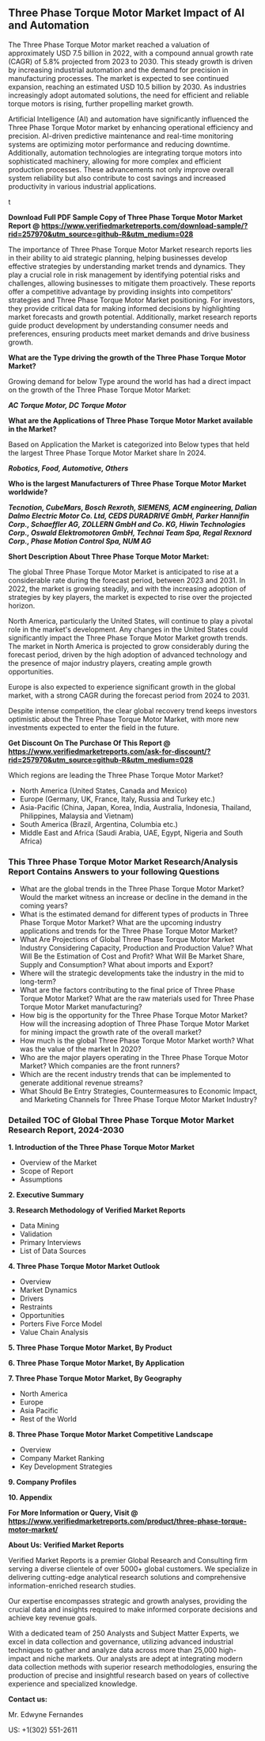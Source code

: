<h2>Three Phase Torque Motor Market Impact of AI and Automation</h2><p>The Three Phase Torque Motor market reached a valuation of approximately USD 7.5 billion in 2022, with a compound annual growth rate (CAGR) of 5.8% projected from 2023 to 2030. This steady growth is driven by increasing industrial automation and the demand for precision in manufacturing processes. The market is expected to see continued expansion, reaching an estimated USD 10.5 billion by 2030. As industries increasingly adopt automated solutions, the need for efficient and reliable torque motors is rising, further propelling market growth.</p><p>Artificial Intelligence (AI) and automation have significantly influenced the Three Phase Torque Motor market by enhancing operational efficiency and precision. AI-driven predictive maintenance and real-time monitoring systems are optimizing motor performance and reducing downtime. Additionally, automation technologies are integrating torque motors into sophisticated machinery, allowing for more complex and efficient production processes. These advancements not only improve overall system reliability but also contribute to cost savings and increased productivity in various industrial applications.</p>t</p><p id="" class=""><strong>Download Full PDF Sample Copy of Three Phase Torque Motor Market Report @ <a href="https://www.verifiedmarketreports.com/download-sample/?rid=257970&utm_source=github-R&utm_medium=028" target="_blank">https://www.verifiedmarketreports.com/download-sample/?rid=257970&utm_source=github-R&utm_medium=028</a></strong></p><p>The importance of&nbsp;Three Phase Torque Motor Market research reports lies in their ability to aid strategic planning, helping businesses develop effective strategies by understanding market trends and dynamics. They play a crucial role in risk management by identifying potential risks and challenges, allowing businesses to mitigate them proactively. These reports offer a competitive advantage by providing insights into competitors' strategies and Three Phase Torque Motor Market positioning. For investors, they provide critical data for making informed decisions by highlighting market forecasts and growth potential. Additionally, market research reports guide product development by understanding consumer needs and preferences, ensuring products meet market demands and drive business growth.</p><p><strong>What are the&nbsp;Type driving the growth of the Three Phase Torque Motor Market?</strong></p><p id="" class="">Growing demand for below Type around the world has had a direct impact on the growth of the Three Phase Torque Motor Market:</p><em><strong>AC Torque Motor, DC Torque Motor</strong></em></p><strong>What are the&nbsp;Applications&nbsp;of Three Phase Torque Motor Market available in the Market?</strong></p><p id="" class="">Based on Application the Market is categorized into Below types that held the largest Three Phase Torque Motor Market share In 2024.</p><em><strong>Robotics, Food, Automotive, Others</strong></em></p><strong>Who is the largest Manufacturers of Three Phase Torque Motor Market worldwide?</strong></p><p><em><strong>Tecnotion, CubeMars, Bosch Rexroth, SIEMENS, ACM engineering, Dalian Dalmo Electric Motor Co. Ltd, CEDS DURADRIVE GmbH, Parker Hannifin Corp., Schaeffler AG, ZOLLERN GmbH and Co. KG, Hiwin Technologies Corp., Oswald Elektromotoren GmbH, Technai Team Spa, Regal Rexnord Corp., Phase Motion Control Spa, NUM AG</strong></em></p><p id="" class=""><strong>Short Description About Three Phase Torque Motor Market:</strong></p><p>The global Three Phase Torque Motor Market is anticipated to rise at a considerable rate during the forecast period, between 2023 and 2031. In 2022, the market is growing steadily, and with the increasing adoption of strategies by key players, the market is expected to rise over the projected horizon.</p><p>North America, particularly the United States, will continue to play a pivotal role in the market's development. Any changes in the United States could significantly impact the Three Phase Torque Motor Market growth trends. The market in North America is projected to grow considerably during the forecast period, driven by the high adoption of advanced technology and the presence of major industry players, creating ample growth opportunities.</p><p>Europe is also expected to experience significant growth in the global market, with a strong CAGR during the forecast period from 2024 to 2031.</p><p>Despite intense competition, the clear global recovery trend keeps investors optimistic about the Three Phase Torque Motor Market, with more new investments expected to enter the field in the future.</p><p id="" class=""><strong>Get Discount On The Purchase Of This Report @ <a href="https://www.verifiedmarketreports.com/ask-for-discount/?rid=257970&utm_source=github-R&utm_medium=028" target="_blank">https://www.verifiedmarketreports.com/ask-for-discount/?rid=257970&utm_source=github-R&utm_medium=028</a></strong></p>Which regions are leading the Three Phase Torque Motor Market?</p><ul><li>North America (United States, Canada and Mexico)</li><li>Europe (Germany, UK, France, Italy, Russia and Turkey etc.)</li><li>Asia-Pacific (China, Japan, Korea, India, Australia, Indonesia, Thailand, Philippines, Malaysia and Vietnam)</li><li>South America (Brazil, Argentina, Columbia etc.)</li><li>Middle East and Africa (Saudi Arabia, UAE, Egypt, Nigeria and South Africa)</li></ul><h3 id="" class="">This Three Phase Torque Motor Market Research/Analysis Report Contains Answers to your following Questions</h3><ul><li>What are the global trends in the Three Phase Torque Motor Market? Would the market witness an increase or decline in the demand in the coming years?</li><li>What is the estimated demand for different types of products in Three Phase Torque Motor Market? What are the upcoming industry applications and trends for the Three Phase Torque Motor Market?</li><li>What Are Projections of Global Three Phase Torque Motor Market Industry Considering Capacity, Production and Production Value? What Will Be the Estimation of Cost and Profit? What Will Be Market Share, Supply and Consumption? What about imports and Export?</li><li>Where will the strategic developments take the industry in the mid to long-term?</li><li>What are the factors contributing to the final price of Three Phase Torque Motor Market? What are the raw materials used for Three Phase Torque Motor Market manufacturing?</li><li>How big is the opportunity for the Three Phase Torque Motor Market? How will the increasing adoption of Three Phase Torque Motor Market for mining impact the growth rate of the overall market?</li><li>How much is the global Three Phase Torque Motor Market worth? What was the value of the market In 2020?</li><li>Who are the major players operating in the Three Phase Torque Motor Market? Which companies are the front runners?</li><li>Which are the recent industry trends that can be implemented to generate additional revenue streams?</li><li>What Should Be Entry Strategies, Countermeasures to Economic Impact, and Marketing Channels for Three Phase Torque Motor Market Industry?</li></ul><h3 id="" class="">Detailed TOC of Global Three Phase Torque Motor Market Research Report, 2024-2030</h3><p id="" class=""><strong>1. Introduction of the Three Phase Torque Motor Market</strong></p><ul><li>Overview of the Market</li><li>Scope of Report</li><li>Assumptions</li></ul><p id="" class=""><strong>2. Executive Summary</strong></p><p id="" class=""><strong>3. Research Methodology of Verified Market Reports</strong></p><ul><li>Data Mining</li><li>Validation</li><li>Primary Interviews</li><li>List of Data Sources</li></ul><p id="" class=""><strong>4. Three Phase Torque Motor Market Outlook</strong></p><ul><li>Overview</li><li>Market Dynamics</li><li>Drivers</li><li>Restraints</li><li>Opportunities</li><li>Porters Five Force Model</li><li>Value Chain Analysis</li></ul><p id="" class=""><strong>5. Three Phase Torque Motor Market, By Product</strong></p><p id="" class=""><strong>6. Three Phase Torque Motor Market, By Application</strong></p><p id="" class=""><strong>7. Three Phase Torque Motor Market, By Geography</strong></p><ul><li>North America</li><li>Europe</li><li>Asia Pacific</li><li>Rest of the World</li></ul><p id="" class=""><strong>8. Three Phase Torque Motor Market Competitive Landscape</strong></p><ul><li>Overview</li><li>Company Market Ranking</li><li>Key Development Strategies</li></ul><p id="" class=""><strong>9. Company Profiles</strong></p><p id="" class=""><strong>10. Appendix</strong></p><p id="" class=""><strong>For More Information or Query, Visit @ <a href="https://www.verifiedmarketreports.com/product/three-phase-torque-motor-market/" target="_blank">https://www.verifiedmarketreports.com/product/three-phase-torque-motor-market/</a></strong></p><p id="" class=""><strong>About Us: Verified Market Reports</strong></p><p id="" class="">Verified Market Reports is a premier Global Research and Consulting firm serving a diverse clientele of over 5000+ global customers. We specialize in delivering cutting-edge analytical research solutions and comprehensive information-enriched research studies.</p><p id="" class="">Our expertise encompasses strategic and growth analyses, providing the crucial data and insights required to make informed corporate decisions and achieve key revenue goals.</p><p id="" class="">With a dedicated team of 250 Analysts and Subject Matter Experts, we excel in data collection and governance, utilizing advanced industrial techniques to gather and analyze data across more than 25,000 high-impact and niche markets. Our analysts are adept at integrating modern data collection methods with superior research methodologies, ensuring the production of precise and insightful research based on years of collective experience and specialized knowledge.</p><p id="" class=""><strong>Contact us:</strong></p><p id="" class="">Mr. Edwyne Fernandes</p><p id="" class="">US: +1(302) 551-2611</p>